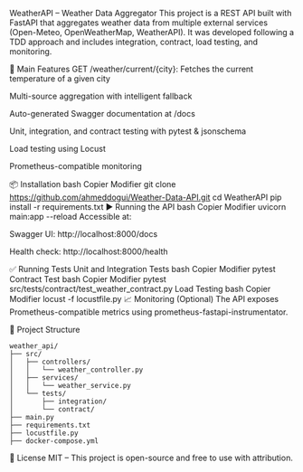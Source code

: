 WeatherAPI – Weather Data Aggregator
This project is a REST API built with FastAPI that aggregates weather data from multiple external services (Open-Meteo, OpenWeatherMap, WeatherAPI). It was developed following a TDD approach and includes integration, contract, load testing, and monitoring.

🚀 Main Features
 GET /weather/current/{city}: Fetches the current temperature of a given city

 Multi-source aggregation with intelligent fallback

 Auto-generated Swagger documentation at /docs

 Unit, integration, and contract testing with pytest & jsonschema

 Load testing using Locust

 Prometheus-compatible monitoring

📦 Installation
bash
Copier
Modifier
git clone https://github.com/ahmeddogui/Weather-Data-API.git
cd WeatherAPI
pip install -r requirements.txt
▶️ Running the API
bash
Copier
Modifier
uvicorn main:app --reload
Accessible at:

Swagger UI: http://localhost:8000/docs

Health check: http://localhost:8000/health

✅ Running Tests
Unit and Integration Tests
bash
Copier
Modifier
pytest
Contract Test
bash
Copier
Modifier
pytest src/tests/contract/test_weather_contract.py
Load Testing
bash
Copier
Modifier
locust -f locustfile.py
📈 Monitoring (Optional)
The API exposes Prometheus-compatible metrics using prometheus-fastapi-instrumentator.

🧱 Project Structure
```text
weather_api/
├── src/
│   ├── controllers/
│   │   └── weather_controller.py
│   ├── services/
│   │   └── weather_service.py
│   └── tests/
│       ├── integration/
│       └── contract/
├── main.py
├── requirements.txt
├── locustfile.py
├── docker-compose.yml
```
📄 License
MIT – This project is open-source and free to use with attribution.

